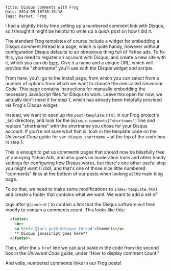     Title: Disqus comments with Frog
    Date: 2014-09-16T10:15:18
    Tags: Racket, Frog

I had a slightly tricky time setting up a numbered comment link with Disqus, so I thought it might be helpful to write up a quick post on how I did it.

The standard Frog templates of course include a widget for embedding a Disqus comment thread in a page, which is quite handy, however without configuration Disqus defaults to an obnoxious thing full of Yahoo ads. To fix this, you need to register an account with Disqus, and create a new site with it, which you can do [here](https://disqus.com/admin/create/). Give it a name and a unique URL, which will provide the "shortname" you'll use with the Disqus widget and scripts.

From here, you'll go to the install page, from which you can select from a number of options from which we want to choose the one called *Universal Code*. This page contains instructions for manually embedding the necessary JavaScript files for Disqus to work. Leave this open for now, we actually don't need it for step 1, which has already been helpfully provided via Frog's Disqus widget.

Instead, we want to open up the ``post-template.html`` in our Frog project's _src directory, and look for the ``@disqus-comments["shortname"]`` line and replace "shortname" with the shortname you chose for your Disqus account. If you're not sure what that is, look in the template code on the *Universal Code* guide for ``var disqus_shortname =`` at the top of the code box in step 1.

This is enough to get us comments pages that should now be blissfully free of annoying Yahoo Ads, and also gives us moderation tools and other handy settings for configuring how Disqus works, but there's one other useful step you might want (I did), and that's one of those nice little numbered "comments" links at the bottom of our posts when looking at the main blog page.

To do that, we need to make some modifications to ``index-template.html`` and create a footer that contains what we want. We want to add a set of <footer> tags after ``@|content|`` to contain a link that the Disqus software will then modify to contain a comments count. This looks like this:

```html
  <footer>
    <br>
    <a href='@|uri-path|#disqus_thread'>Comments</a>
    ** Disqus javascript goes here**
  </footer>
```
Then, after the ``a href`` line we can just paste in the code from the second box in the *Universal Code* guide, under "How to display comment count."

And voila, numbered comments links in our Frog posts! 
